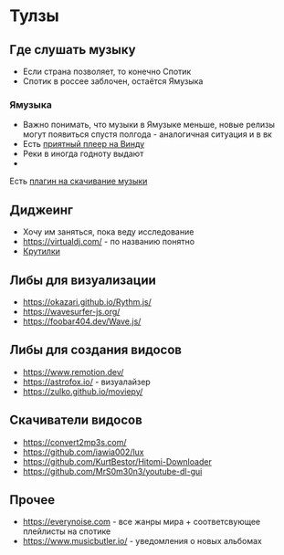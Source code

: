 # Тулзы

## Где слушать музыку

- Если страна позволяет, то конечно Спотик
- Спотик в россее заблочен, остаётся Ямузыка

### Ямузыка

- Важно понимать, что музыки в Ямузыке меньше, новые релизы могут появиться спустя полгода - аналогичная ситуация и в вк
- Есть [приятный плеер на Винду](https://apps.microsoft.com/store/detail/яндексмузыка/9NBLGGH0CB6D)
- Реки в иногда годноту выдают
-
Есть [плагин на скачивание музыки](https://chrome.google.com/webstore/detail/yandex-music-downloader/agkcaldeglaadeknkclfbpdojhhclfej/related?hl=ru)


## Диджеинг

- Хочу им заняться, пока веду исследование
- https://virtualdj.com/ - по названию понятно
- [Крутилки](https://www.ozon.ru/product/pioneer-ddj-400-dvuhkanalnyy-kontroller-dlya-rekordbox-dj-173312239/?avtc=1&avte=2&avts=1671807367&sh=DxDTd2mCFg)

## Либы для визуализации

- https://okazari.github.io/Rythm.js/
- https://wavesurfer-js.org/
- https://foobar404.dev/Wave.js/

## Либы для создания видосов

- https://www.remotion.dev/
- https://astrofox.io/ - визуалайзер
- https://zulko.github.io/moviepy/

## Скачиватели видосов

- https://convert2mp3s.com/
- https://github.com/iawia002/lux
- https://github.com/KurtBestor/Hitomi-Downloader
- https://github.com/MrS0m30n3/youtube-dl-gui

## Прочее

- https://everynoise.com - все жанры мира + соответсвующее плейлисты на спотике
- https://www.musicbutler.io/  - уведомления о новых альбомах